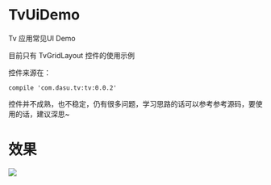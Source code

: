 # TvUiDemo
Tv 应用常见UI Demo  

目前只有 TvGridLayout 控件的使用示例

控件来源在：
```  
compile 'com.dasu.tv:tv:0.0.2'
```  

控件并不成熟，也不稳定，仍有很多问题，学习思路的话可以参考参考源码，要使用的话，建议深思~  

# 效果  

![](https://upload-images.jianshu.io/upload_images/1924341-218524f08ceefb17.gif?imageMogr2/auto-orient/strip%7CimageView2/2/w/700)
